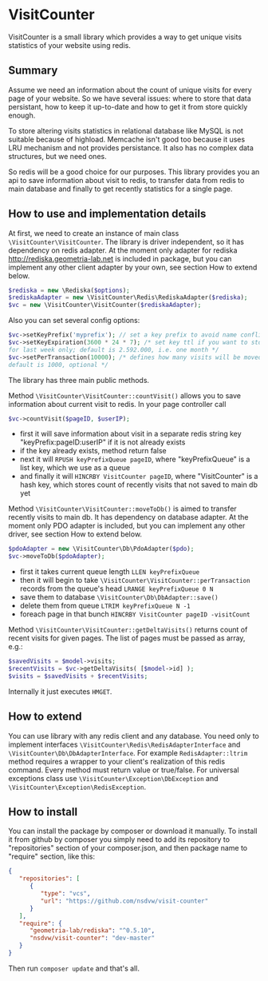 VisitCounter
============
VisitCounter is a small library which provides a way to get unique visits statistics of your website using redis.

Summary
-------
Assume we need an information about the count of unique visits for every page of your website. So we have several issues: where to store that data persistant, how to keep it up-to-date and how to get it from store quickly enough.

To store altering visits statistics in relational database like MySQL is not suitable because of highload. Memcache isn't good too because it uses LRU mechanism and not provides persistance. It also has no complex data structures, but we need ones.

So redis will be a good choice for our purposes. This library provides you an api to save information about visit to redis, to transfer data from redis to main database and finally to get recently statistics for a single page.

How to use and implementation details
-------------------------------------
At first, we need to create an instance of main class `\VisitCounter\VisitCounter`.
The library is driver independent, so it has dependency on redis adapter. At the moment only adapter for rediska http://rediska.geometria-lab.net is included in package, but you can implement any other client adapter by your own, see section How to extend below.
   ``` php
   $rediska = new \Rediska($options);
   $rediskaAdapter = new \VisitCounter\Redis\RediskaAdapter($rediska);
   $vc = new \VisitCounter\VisitCounter($rediskaAdapter);
   ```
Also you can set several config options:
   ```php
   $vc->setKeyPrefix('myprefix'); // set a key prefix to avoid name conflict
   $vc->setKeyExpiration(3600 * 24 * 7); /* set key ttl if you want to store information about visits
   for last week only; default is 2.592.000, i.e. one month */
   $vc->setPerTransaction(10000); /* defines how many visits will be moved to db by one transaction;
   default is 1000, optional */
   ```

The library has three main public methods.

Method `\VisitCounter\VisitCounter::countVisit()` allows you to save information about current visit to redis.
In your page controller call
   ``` php
   $vc->countVisit($pageID, $userIP);
   ```
- first it will save information about visit in a separate redis string key "keyPrefix:pageID:userIP" if it is not already exists
- if the key already exists, method return false
- next it will `RPUSH keyPrefixQueue pageID`, where "keyPrefixQueue" is a list key, which we use as a queue
- and finally it will `HINCRBY VisitCounter pageID`, where "VisitCounter" is a hash key, which stores count of recently visits that not saved to main db yet

Method `\VisitCounter\VisitCounter::moveToDb()` is aimed to transfer recently visits to main db.
It has dependency on database adapter. At the moment only PDO adapter is included, but you can implement any other driver, see section How to extend below.
   ```php
   $pdoAdapter = new \VisitCounter\Db\PdoAdapter($pdo);
   $vc->moveToDb($pdoAdapter);
   ```
- first it takes current queue length `LLEN keyPrefixQueue`
- then it will begin to take `\VisitCounter\VisitCounter::perTransaction` records from the queue's head `LRANGE keyPrefixQueue 0 N`
- save them to database `\VisitCounter\Db\DbAdapter::save()`
- delete them from queue `LTRIM keyPrefixQueue N -1`
- foreach page in that bunch `HINCRBY VisitCounter pageID -visitCount`

Method `\VisitCounter\VisitCounter::getDeltaVisits()` returns count of recent visits for given pages. The list of pages must be passed as array, e.g.:
   ``` php
   $savedVisits = $model->visits;
   $recentVisits = $vc->getDeltaVisits( [$model->id] );
   $visits = $savedVisits + $recentVisits;
   ```
Internally it just executes `HMGET`.

How to extend
-------------
You can use library with any redis client and any database. You need only to implement interfaces `\VisitCounter\Redis\RedisAdapterInterface` and `\VisitCounter\Db\DbAdapterInterface`. 
For example `RedisAdapter::ltrim` method requires a wrapper to your client's realization of this redis command.
Every method must return value or true/false.
For universal exceptions class use `\VisitCounter\Exception\DbException` and `\VisitCounter\Exception\RedisException`.

How to install
--------------
You can install the package by composer or download it manually.
To install it from github by composer you simply need to add its repository to "repositories" section of your composer.json, and then package name to "require" section, like this:
   ``` json
   {
      "repositories": [
         {
            "type": "vcs",
            "url": "https://github.com/nsdvw/visit-counter"
         }
      ],
      "require": {
         "geometria-lab/rediska": "^0.5.10",
         "nsdvw/visit-counter": "dev-master"
      }
   }
   ```
   Then run `composer update` and that's all.